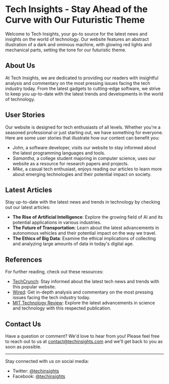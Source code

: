 <!--font:Cormorant Garamond-->

# Tech Insights - Stay Ahead of the Curve with Our Futuristic Theme

Welcome to Tech Insights, your go-to source for the latest news and insights on the world of technology. Our website features an abstract illustration of a dark and ominous machine, with glowing red lights and mechanical parts, setting the tone for our futuristic theme.

## About Us

At Tech Insights, we are dedicated to providing our readers with insightful analysis and commentary on the most pressing issues facing the tech industry today. From the latest gadgets to cutting-edge software, we strive to keep you up-to-date with the latest trends and developments in the world of technology.

## User Stories

Our website is designed for tech enthusiasts of all levels. Whether you're a seasoned professional or just starting out, we have something for everyone. Here are some user stories that illustrate how our content can benefit you:

- *John*, a software developer, visits our website to stay informed about the latest programming languages and tools.
- *Samantha*, a college student majoring in computer science, uses our website as a resource for research papers and projects.
- *Mike*, a casual tech enthusiast, enjoys reading our articles to learn more about emerging technologies and their potential impact on society.

## Latest Articles

Stay up-to-date with the latest news and trends in technology by checking out our latest articles:

- **The Rise of Artificial Intelligence**: Explore the growing field of AI and its potential applications in various industries.
- **The Future of Transportation**: Learn about the latest advancements in autonomous vehicles and their potential impact on the way we travel.
- **The Ethics of Big Data**: Examine the ethical implications of collecting and analyzing large amounts of data in today's digital age.

## References

For further reading, check out these resources:

- [TechCrunch](#): Stay informed about the latest tech news and trends with this popular website.
- [Wired](#): Get in-depth analysis and commentary on the most pressing issues facing the tech industry today.
- [MIT Technology Review](#): Explore the latest advancements in science and technology with this respected publication.

## Contact Us

Have a question or comment? We'd love to hear from you! Please feel free to reach out to us at [contact@techinsights.com](mailto:contact@techinsights.com) and we'll get back to you as soon as possible.

---

Stay connected with us on social media:

- Twitter: [@techinsights](https://twitter.com/techinsights)
- Facebook: [@techinsights](https://www.facebook.com/techinsights)

<!--

Write me content for website with wallpaper which alt text is:

"A wallpaper featuring an abstract illustration of a dark and ominous machine, with glowing red lights and mechanical parts."

The name/title of the page should not be 1:1 copy of the alt text but rather a real content of the website which is using this wallpaper.

- Use markdown format 
- Start with heading
- Heading should be short and concise
- The content should look like a real website 
- The website should not be about the wallpaper, wallpaper is just a related background
- Heading should be contain work "wallpaper" or "background"
- Include real sections like references, contact, user stories, etc. use things relevant to the page purpose.
- Feel free to use structure like headings, bullets, numbering, blockquotes, paragraphs, horizontal lines, etc.
- You can use formatting like bold or _italic_
- You can include UTF-8 emojis
- Links should be only #hash anchors (and you can refer to the document itself)
- Do not include images


---


# Dark Machinery - A Futuristic Wallpaper for Tech Enthusiasts

Welcome to Dark Machinery, a website dedicated to exploring the latest advancements in technology and innovation. Our wallpaper features an abstract illustration of a dark and ominous machine, with glowing red lights and mechanical parts, setting the tone for our futuristic theme.

## About Us

At Dark Machinery, we are passionate about all things tech. From the latest gadgets to cutting-edge software, we strive to keep you up-to-date with the latest trends and developments in the world of technology. Our team of experts is dedicated to providing insightful analysis and commentary on the most pressing issues facing the industry today.

## User Stories

Our website is designed for tech enthusiasts of all levels. Whether you're a seasoned professional or just starting out, we have something for everyone. Here are some user stories that illustrate how our content can benefit you:

- *John*, a software developer, visits our website to stay informed about the latest programming languages and tools.
- *Samantha*, a college student majoring in computer science, uses our website as a resource for research papers and projects.
- *Mike*, a casual tech enthusiast, enjoys reading our articles to learn more about emerging technologies and their potential impact on society.

## Latest Articles

Stay up-to-date with the latest news and trends in technology by checking out our latest articles:

- **The Rise of Artificial Intelligence**: Explore the growing field of AI and its potential applications in various industries.
- **The Future of Transportation**: Learn about the latest advancements in autonomous vehicles and their potential impact on the way we travel.
- **The Ethics of Big Data**: Examine the ethical implications of collecting and analyzing large amounts of data in today's digital age.

## References

For further reading, check out these resources:

- [TechCrunch](#): Stay informed about the latest tech news and trends with this popular website.
- [Wired](#): Get in-depth analysis and commentary on the most pressing issues facing the tech industry today.
- [MIT Technology Review](#): Explore the latest advancements in science and technology with this respected publication.

## Contact Us

Have a question or comment? We'd love to hear from you! Please feel free to reach out to us at [contact@darkmachinery.com](mailto:contact@darkmachinery.com) and we'll get back to you as soon as possible.

---

Stay connected with us on social media:

- Twitter: [@darkmachinery](https://twitter.com/darkmachinery)
- Facebook: [@darkmachinery](https://www.facebook.com/darkmachinery)


---


Heading should not include word "wallpaper". The website should not be about the wallpaper itself, wallpaper is just a related background, rewrite whole content.


---


# Tech Insights - Stay Ahead of the Curve with Our Futuristic Theme

Welcome to Tech Insights, your go-to source for the latest news and insights on the world of technology. Our website features an abstract illustration of a dark and ominous machine, with glowing red lights and mechanical parts, setting the tone for our futuristic theme.

## About Us

At Tech Insights, we are dedicated to providing our readers with insightful analysis and commentary on the most pressing issues facing the tech industry today. From the latest gadgets to cutting-edge software, we strive to keep you up-to-date with the latest trends and developments in the world of technology.

## User Stories

Our website is designed for tech enthusiasts of all levels. Whether you're a seasoned professional or just starting out, we have something for everyone. Here are some user stories that illustrate how our content can benefit you:

- *John*, a software developer, visits our website to stay informed about the latest programming languages and tools.
- *Samantha*, a college student majoring in computer science, uses our website as a resource for research papers and projects.
- *Mike*, a casual tech enthusiast, enjoys reading our articles to learn more about emerging technologies and their potential impact on society.

## Latest Articles

Stay up-to-date with the latest news and trends in technology by checking out our latest articles:

- **The Rise of Artificial Intelligence**: Explore the growing field of AI and its potential applications in various industries.
- **The Future of Transportation**: Learn about the latest advancements in autonomous vehicles and their potential impact on the way we travel.
- **The Ethics of Big Data**: Examine the ethical implications of collecting and analyzing large amounts of data in today's digital age.

## References

For further reading, check out these resources:

- [TechCrunch](#): Stay informed about the latest tech news and trends with this popular website.
- [Wired](#): Get in-depth analysis and commentary on the most pressing issues facing the tech industry today.
- [MIT Technology Review](#): Explore the latest advancements in science and technology with this respected publication.

## Contact Us

Have a question or comment? We'd love to hear from you! Please feel free to reach out to us at [contact@techinsights.com](mailto:contact@techinsights.com) and we'll get back to you as soon as possible.

---

Stay connected with us on social media:

- Twitter: [@techinsights](https://twitter.com/techinsights)
- Facebook: [@techinsights](https://www.facebook.com/techinsights)

-->
